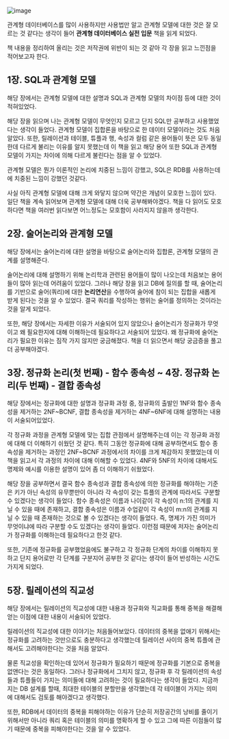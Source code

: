 ![image](https://user-images.githubusercontent.com/49746644/108376745-a5362b80-7246-11eb-9e93-a3ee5a5d0858.png)

관계형 데이터베이스를 많이 사용하지만 사용법만 알고 관계형 모델에 대한 것은 잘 모르는 것 같다는 생각이 들어 **관계형 데이터베이스 실전 입문** 책을 읽게 되었다.

책 내용을 정리하여 올리는 것은 저작권에 위반이 되는 것 같아 각 장을 읽고 느낀점을 적어보고자 한다.

## 1장. SQL과 관계형 모델

해당 장에서는 관계형 모델에 대한 설명과 SQL과 관계형 모델의 차이점 등에 대한 것이 적혀있었다.

해당 장을 읽으며 나는 관계형 모델이 무엇인지 모르고 단지 SQL만 공부하고 사용했었다는 생각이 들었다. 관계형 모델이 집합론을 바탕으로 한 데이터 모델이라는 것도 처음 알았다. 또한, 릴레이션과 테이블, 튜플과 행, 속성과 컬럼 같은 용어들이 뜻은 모두 동일한데 다르게 불리는 이유를 알지 못했는데 이 책을 읽고 해당 용어 또한 SQL과 관계형 모델이 가지는 차이에 의해 다르게 불린다는 점을 알 수 있었다.

관계형 모델은 뭔가 이론적인 논리에 치중된 느낌이 강했고, SQL은 RDB를 사용하는데에 치중된 느낌이 강했던 것같다.

사실 아직 관계형 모델에 대해 크게 와닿지 않으며 약간은 개념이 모호한 느낌이 있다. 일단 책을 계속 읽어보며 관계형 모델에 대해 더욱 공부해봐야겠다. 책을 다 읽어도 모호하다면 책을 여러번 읽다보면 어느정도는 모호함이 사라지지 않을까 생각한다.

## 2장. 술어논리와 관계형 모델

해당 장에서는 술어논리에 대한 설명을 바탕으로 술어논리와 집합론, 관계형 모델의 관계를 설명해준다.

술어논리에 대해 설명하기 위해 논리학과 관련된 용어들이 많이 나오는데 처음보는 용어들이 많아 읽는데 어려움이 있었다. 그러나 해당 장을 읽고 DB에 질의를 할 때, 술어논리를 기반으로 술어(쿼리)에 대한 **논리연산**을 수행하여 술어에 참이 되는 집합을 새롭게 받게 된다는 것을 알 수 있었다. 결국 쿼리를 작성하는 행위는 술어를 정의하는 것이라는 것을 알게 되었다.

또한, 해당 장에서는 자세한 이유가 서술되어 있지 않았으나 술어논리가 정규화가 무엇이고 왜 필요한지에 대해 이해하는데 필요하다고 서술되어 있었다. 왜 정규화에 술어논리가 필요한 이유는 짐작 가지 않지만 궁금해졌다. 책을 더 읽으면서 해당 궁금증을 풀고 더 공부해야겠다.

## 3장. 정규화 논리(첫 번째) - 함수 종속성 ~ 4장. 정규화 논리(두 번째) - 결합 종속성

해당 장에서는 정규화에 대한 설명과 정규화 과정 중, 정규화의 출발인 1NF와 함수 종속성을 제거하는 2NF~BCNF, 결합 종속성을 제거하는 4NF~6NF에 대해 설명하는 내용이 서술되어있었다.

각 정규화 과정을 관계형 모델에 맞는 집합 관점에서 설명해주는데 이는 각 정규화 과정에 대해 더 이해하기 쉬웠던 것 같다. 특히 그동안 정규화에 대해 공부하면서도 함수 종속성을 제거하는 과정인 2NF~BCNF 과정에서의 차이를 크게 체감하지 못했었는데 이 책을 읽고서 각 과정의 차이에 대해 이해할 수 있었다. 4NF와 5NF의 차이에 대해서도 명제와 예시를 이용한 설명이 있어 좀 더 이해하기 쉬웠었다.

해당 장을 공부하면서 결국 함수 종속성과 결합 종속성에 의한 정규화를 해야하는 기준은 키가 아닌 속성의 유무뿐만이 아니라 각 속성이 갖는 튜플의 관계에 따라서도 구분할 수 있겠다는 생각이 들었다. 함수 종속성은 이름과 나이같이 각 속성이 n:1의 관계를 지닐 수 있을 때에 존재하고, 결합 종속성은 이름과 수업같이 각 속성이 m:n의 관계를 지닐 수 있을 때 존재하는 것으로 볼 수 있겠다는 생각이 들었다. 즉, 명제가 가진 의미가 무엇이냐에 따라 구분할 수도 있겠다는 생각이 들었다. 이런점 때문에 저자는 술어논리가 정규화를 이해하는데 필요하다고 한것 같다.

또한, 기존에 정규화를 공부했었음에도 불구하고 각 정규화 단계의 차이를 이해하지 못하고 단지 용어로만 각 단계를 구분지어 공부한 것 같다는 생각이 들어 반성하는 시간도 가지게 되었다.

## 5장. 릴레이션의 직교성

해당 장에서는 릴레이션의 직교성에 대한 내용과 정규화와 직교화를 통해 중복을 해결해 얻는 이점에 대한 내용이 서술되어 있었다.

릴레이션의 직교성에 대한 이야기는 처음들어보았다. 데이터의 중복을 없애기 위해서는 정규화를 고려하는 것만으로도 충분하다고 생각했는데 릴레이션 사이의 중복 튜플에 관해서도 고려해야한다는 것을 처음 알았다.

물론 직교성을 확인하는데 있어서 정규화가 필요하기 때문에 정규화를 기본으로 중복을 없앤다는 것은 동일하다. 그러나 정규화에서 그치지 않고, 정규화 후 각 릴레이션의 속성들과 튜플들이 가지는 의미들에 대해 고려하는 것이 필요하다는 생각이 들었다. 지금까지는 DB 설계를 할때, 최대한 테이블의 분할만을 생각했는데 각 테이블이 가지는 의미에 대해서도 검토를 해야겠다고 생각했다.

또한, RDB에서 데이터의 중복을 피해야하는 이유가 단순히 저장공간의 낭비를 줄이기 위해서만 아니라 쿼리 혹은 테이블의 의미를 명확하게 할 수 있고 그에 따른 이점들이 많기 때문에 중복을 피해야한다는 것을 알 수 있었다.

